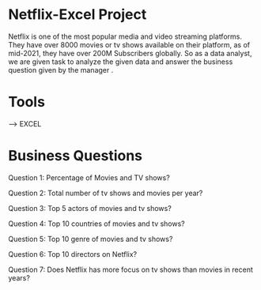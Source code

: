 # Netflix-Excel Project 

Netflix is one of the most popular media and video streaming platforms. They have over 8000 movies or tv shows available on their platform, as of mid-2021, they have over 200M Subscribers globally.
So as a data analyst, we are given task to analyze the given data and answer the business question  given by the manager .


# Tools
--> EXCEL


# Business Questions


Question 1: Percentage of Movies and TV shows?


Question 2: Total number of tv shows and movies per year?


Question 3: Top 5 actors of movies and tv shows?


Question 4: Top 10 countries of movies and tv shows?


Question 5: Top 10 genre of movies and tv shows?


Question 6: Top 10 directors on Netflix?


Question 7: Does Netflix has more focus on tv shows than movies in recent years?
